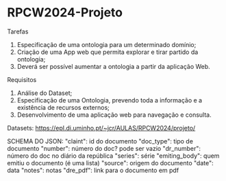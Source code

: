 # RPCW2024-Projeto

Tarefas

1. Especificação de uma ontologia para um determinado domínio;
2. Criação de uma App web que permita explorar e tirar partido da ontologia;
3. Deverá ser possível aumentar a ontologia a partir da aplicação Web.



Requisitos

1. Análise do Dataset;
2. Especificação de uma Ontologia, prevendo toda a informação e a existência de recursos externos;
3. Desenvolvimento de uma aplicação web para navegação e consulta.

Datasets: https://epl.di.uminho.pt/~jcr/AULAS/RPCW2024/projeto/


SCHEMA DO JSON:
    "claint": id do documento
    "doc_type": tipo de documento
    "number": número do doc? pode ser vazio
    "dr_number": número do doc no diário da república
    "series": série
    "emiting_body": quem emitiu o documento (é uma lista)
    "source": origem do documento
    "date": data
    "notes": notas
    "dre_pdf": link para o documento em pdf

